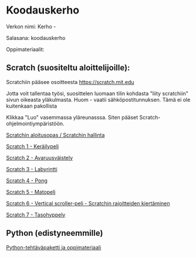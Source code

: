 # Koodauskerho

Verkon nimi: Kerho     -     

Salasana: koodauskerho

Oppimateriaalit:

## Scratch (suositeltu aloittelijoille):

Scratchiin pääsee osoitteesta https://scratch.mit.edu

Jotta voit tallentaa työsi, suosittelen luomaan tilin kohdasta "liity scratchiin" sivun oikeasta yläkulmasta. Huom - vaatii sähköpostitunnuksen. Tämä ei ole kuitenkaan pakollista

Klikkaa "Luo" vasemmassa yläreunasssa. Siten pääset Scratch-ohjelmointiympäristöön.

[Scratchin aloitusopas / Scratchin hallinta](https://seqv.github.io/materiaali/TutustutaanScratchiin.pdf)

[Scratch 1 - Keräilypeli](https://seqv.github.io/materiaali/1Kerailypeli.pdf)

[Scratch 2 - Avaruusväistely](https://seqv.github.io/materiaali/2_Avaruusvaistelu_v2.pdf)

[Scratch 3 - Labyrintti](https://seqv.github.io/materiaali/3Labyrinttiohje_v2.pdf)

[Scratch 4 - Pong](https://seqv.github.io/materiaali/4pongohje_v2.pdf)

[Scratch 5 - Matopeli](https://seqv.github.io/materiaali/5matopeliohje_v2.pdf)

[Scratch 6 - Vertical scroller-peli - Scratchin rajoitteiden kiertäminen](https://seqv.github.io/materiaali/6shmup.pdf)

[Scratch 7 - Tasohyppely](https://seqv.github.io/materiaali/7tasohyppely.pdf)


## Python (edistyneemmille)

[Python-tehtäväpaketti ja oppimateriaali](https://seqv.github.io/materiaali/Python.pdf)
